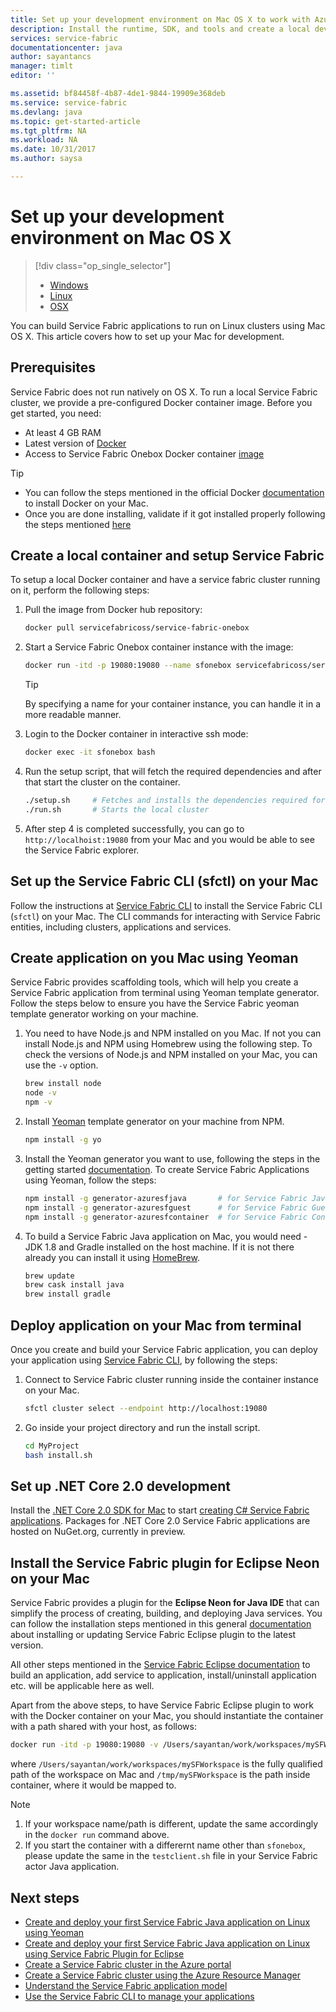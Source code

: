 ```yaml
---
title: Set up your development environment on Mac OS X to work with Azure Service Fabric| Microsoft Docs
description: Install the runtime, SDK, and tools and create a local development cluster. After completing this setup, you will be ready to build applications on Mac OS X.
services: service-fabric
documentationcenter: java
author: sayantancs
manager: timlt
editor: ''

ms.assetid: bf84458f-4b87-4de1-9844-19909e368deb
ms.service: service-fabric
ms.devlang: java
ms.topic: get-started-article
ms.tgt_pltfrm: NA
ms.workload: NA
ms.date: 10/31/2017
ms.author: saysa

---
```

# Set up your development environment on Mac OS X
> [!div class="op_single_selector"]
> * [Windows](service-fabric-get-started.md)
> * [Linux](service-fabric-get-started-linux.md)
> * [OSX](service-fabric-get-started-mac.md)
>
>  

You can build Service Fabric applications to run on Linux clusters using Mac OS X. This article covers how to set up your Mac for development.

## Prerequisites
Service Fabric does not run natively on OS X. To run a local Service Fabric cluster, we provide a pre-configured Docker container image. Before you get started, you need:

* At least 4 GB RAM
* Latest version of [Docker](https://www.docker.com/)
* Access to Service Fabric Onebox Docker container [image](https://hub.docker.com/r/servicefabricoss/service-fabric-onebox/)

>[!TIP]
> * You can follow the steps mentioned in the official Docker [documentation](https://docs.docker.com/docker-for-mac/install/#what-to-know-before-you-install) to install Docker on your Mac. 
> * Once you are done installing, validate if it got installed properly following the steps mentioned [here](https://docs.docker.com/docker-for-mac/#check-versions-of-docker-engine-compose-and-machine)


## Create a local container and setup Service Fabric
To setup a local Docker container and have a service fabric cluster running on it, perform the following steps:

1. Pull the image from Docker hub repository:

    ```bash
    docker pull servicefabricoss/service-fabric-onebox
    ```

2. Start a Service Fabric Onebox container instance with the image:

    ```bash
    docker run -itd -p 19080:19080 --name sfonebox servicefabricoss/service-fabric-onebox
    ```
    >[!TIP]
    >By specifying a name for your container instance, you can handle it in a more readable manner. 

3. Login to the Docker container in interactive ssh mode:

    ```bash
    docker exec -it sfonebox bash
    ```

4. Run the setup script, that will fetch the required dependencies and after that start the cluster on the container.

    ```bash
    ./setup.sh     # Fetches and installs the dependencies required for Service Fabric to run
    ./run.sh       # Starts the local cluster
    ```

5. After step 4 is completed successfully, you can go to ``http://localhoist:19080`` from your Mac and you would be able to see the Service Fabric explorer.


## Set up the Service Fabric CLI (sfctl) on your Mac

Follow the instructions at [Service Fabric CLI](service-fabric-cli.md#cli-mac) to install the Service Fabric CLI (`sfctl`) on your Mac.
The CLI commands for interacting with Service Fabric entities, including clusters, applications and services.

## Create application on you Mac using Yeoman

Service Fabric provides scaffolding tools, which will help you create a Service Fabric application from terminal using Yeoman template generator. Follow the steps below to ensure you have the Service Fabric yeoman template generator working on your machine.

1. You need to have Node.js and NPM installed on you Mac. If not you can install Node.js and NPM using Homebrew using the following step. To check the versions of Node.js and NPM installed on your Mac, you can use the ``-v`` option.

    ```bash
    brew install node
    node -v
    npm -v
    ```
2. Install [Yeoman](http://yeoman.io/) template generator on your machine from NPM.

    ```bash
    npm install -g yo
    ```
3. Install the Yeoman generator you want to use, following the steps in the getting started [documentation](service-fabric-get-started-linux.md). To create Service Fabric Applications using Yeoman, follow the steps:

    ```bash
    npm install -g generator-azuresfjava       # for Service Fabric Java Applications
    npm install -g generator-azuresfguest      # for Service Fabric Guest executables
    npm install -g generator-azuresfcontainer  # for Service Fabric Container Applications
    ```
4. To build a Service Fabric Java application on Mac, you would need - JDK 1.8 and Gradle installed on the host machine. If it is not there already you can install it using [HomeBrew](https://brew.sh/). 

    ```bash
    brew update
    brew cask install java
    brew install gradle
    ```

## Deploy application on your Mac from terminal

Once you create and build your Service Fabric application, you can deploy your application using [Service Fabric CLI](service-fabric-cli.md#cli-mac), by following the steps:

1. Connect to Service Fabric cluster running inside the container instance on your Mac.

    ```bash
    sfctl cluster select --endpoint http://localhost:19080
    ```

2. Go inside your project directory and run the install script.

    ```bash
    cd MyProject
    bash install.sh
    ```

## Set up .NET Core 2.0 development

Install the [.NET Core 2.0 SDK for Mac](https://www.microsoft.com/net/core#macos) to start [creating C# Service Fabric applications](service-fabric-create-your-first-linux-application-with-csharp.md). Packages for .NET Core 2.0 Service Fabric applications are hosted on NuGet.org, currently in preview.

## Install the Service Fabric plugin for Eclipse Neon on your Mac

Service Fabric provides a plugin for the **Eclipse Neon for Java IDE** that can simplify the process of creating, building, and deploying Java services. You can follow the installation steps mentioned in this general [documentation](service-fabric-get-started-eclipse.md#install-or-update-the-service-fabric-plug-in-in-eclipse-neon) about installing or updating Service Fabric Eclipse plugin to the latest version.

All other steps mentioned in the [Service Fabric Eclipse documentation](service-fabric-get-started-eclipse.md) to build an application, add service to application, install/uninstall application etc. will be applicable here as well.

Apart from the above steps, to have Service Fabric Eclipse plugin to work with the Docker container on your Mac, you should instantiate the container with a path shared with your host, as follows:
```bash
docker run -itd -p 19080:19080 -v /Users/sayantan/work/workspaces/mySFWorkspace:/tmp/mySFWorkspace --name sfonebox servicefabricoss/service-fabric-onebox
```
where ``/Users/sayantan/work/workspaces/mySFWorkspace`` is the fully qualified path of the workspace on Mac and ``/tmp/mySFWorkspace`` is the path inside container, where it would be mapped to.

> [!NOTE]
>1. If your workspace name/path is different, update the same accordingly in the ``docker run`` command above.
>2. If you start the container with a differernt name other than ``sfonebox``, please update the same in the ``testclient.sh`` file in your Service Fabric actor Java application.

## Next steps
<!-- Links -->
* [Create and deploy your first Service Fabric Java application on Linux using Yeoman](service-fabric-create-your-first-linux-application-with-java.md)
* [Create and deploy your first Service Fabric Java application on Linux using Service Fabric Plugin for Eclipse](service-fabric-get-started-eclipse.md)
* [Create a Service Fabric cluster in the Azure portal](service-fabric-cluster-creation-via-portal.md)
* [Create a Service Fabric cluster using the Azure Resource Manager](service-fabric-cluster-creation-via-arm.md)
* [Understand the Service Fabric application model](service-fabric-application-model.md)
* [Use the Service Fabric CLI to manage your applications](service-fabric-application-lifecycle-sfctl.md)

<!-- Images -->
[cluster-setup-script]: ./media/service-fabric-get-started-mac/cluster-setup-mac.png
[sfx-mac]: ./media/service-fabric-get-started-mac/sfx-mac.png
[sf-eclipse-plugin-install]: ./media/service-fabric-get-started-mac/sf-eclipse-plugin-install.png
[buildship-update]: https://projects.eclipse.org/projects/tools.buildship
